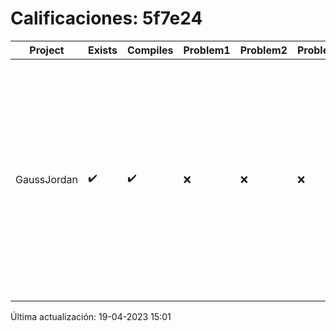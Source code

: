 # Calificaciones: 5f7e24
|Project|Exists|Compiles|Problem1|Problem2|Problem3|Extra|CommitHash|CommitDate|CheckDate|Comments|DueDate|Grade|
|-|-|-|-|-|-|-|-|-|-|-|-|-|
|GaussJordan|✔️|✔️|❌|❌|❌|❌|eff018097d2bc09a11108c8582dbaba6e90ba49d|29-03-2023 22:25:05|19-04-2023 15:00:05|No aplica correctamente el método de Gauss-Jordan-No aplica correctamente el método de Gauss-Jordan-No avisa al usuario que el sistema no tiene solución-No intercambia las filas cuando un pivote es cero|29-03-2023 21:00:00|6.0|

Última actualización: 19-04-2023 15:01